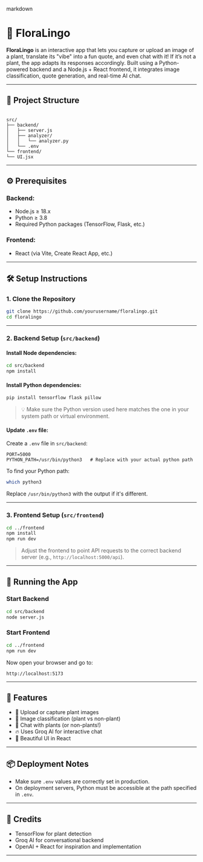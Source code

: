 

markdown
# 🌿 FloraLingo

**FloraLingo** is an interactive app that lets you capture or upload an image of a plant, translate its "vibe" into a fun quote, and even chat with it! If it’s not a plant, the app adapts its responses accordingly. Built using a Python-powered backend and a Node.js + React frontend, it integrates image classification, quote generation, and real-time AI chat.

---

## 📁 Project Structure

```

src/
├── backend/
│   ├── server.js
│   ├── analyzer/
│   │   └── analyzer.py
│   └── .env
└── frontend/
└── UI.jsx

````

---

## ⚙️ Prerequisites

### Backend:
- Node.js ≥ 18.x
- Python ≥ 3.8
- Required Python packages (TensorFlow, Flask, etc.)

### Frontend:
- React (via Vite, Create React App, etc.)

---

## 🛠️ Setup Instructions

### 1. Clone the Repository

```bash
git clone https://github.com/yourusername/floralingo.git
cd floralingo
````

---

### 2. Backend Setup (`src/backend`)

#### Install Node dependencies:

```bash
cd src/backend
npm install
```

#### Install Python dependencies:

```bash
pip install tensorflow flask pillow
```

> 💡 Make sure the Python version used here matches the one in your system path or virtual environment.

#### Update `.env` file:

Create a `.env` file in `src/backend`:

```env
PORT=5000
PYTHON_PATH=/usr/bin/python3   # Replace with your actual python path
```

To find your Python path:

```bash
which python3
```

Replace `/usr/bin/python3` with the output if it's different.

---

### 3. Frontend Setup (`src/frontend`)

```bash
cd ../frontend
npm install
npm run dev
```

> Adjust the frontend to point API requests to the correct backend server (e.g., `http://localhost:5000/api`).

---

## 🚀 Running the App

### Start Backend

```bash
cd src/backend
node server.js
```

### Start Frontend

```bash
cd ../frontend
npm run dev
```

Now open your browser and go to:

```
http://localhost:5173
```

---

## 📸 Features

* 🌱 Upload or capture plant images
* 🤖 Image classification (plant vs non-plant)
* 💬 Chat with plants (or non-plants!)
* 🔥 Uses Groq AI for interactive chat
* 🎨 Beautiful UI in React

---

## 📦 Deployment Notes

* Make sure `.env` values are correctly set in production.
* On deployment servers, Python must be accessible at the path specified in `.env`.

---

## 🙏 Credits

* TensorFlow for plant detection
* Groq AI for conversational backend
* OpenAI + React for inspiration and implementation

---

